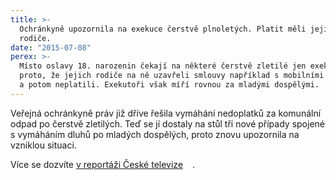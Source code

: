 ```yaml
---
title: >-
  Ochránkyně upozornila na exekuce čerstvě plnoletých. Platit měli jejich
  rodiče.
date: "2015-07-08"
perex: >-
  Místo oslavy 18. narozenin čekají na některé čerstvě zletilé jen exekuce. A to
  proto, že jejich rodiče na ně uzavřeli smlouvy například s mobilními operátory
  a potom neplatili. Exekutoři však míří rovnou za mladými dospělými.
---
```


<p>Veřejná ochránkyně práv již dříve řešila vymáhání nedoplatků za komunální odpad po čerstvě zletilých. Teď se jí dostaly na stůl tři nové případy spojené s vymáháním dluhů po mladých dospělých, proto znovu upozornila na vzniklou situaci. </p><p>Více se dozvíte <a title="Otevření do nového okna" href="http://www.ceskatelevize.cz/ct24/domaci/316738-jsou-cerstve-plnoleti-ale-s-exekuci-na-krku-kvuli-rodicum/" class="-" target="_blank">v reportáži České televize</a>&nbsp;<img alt="" src="typo3/ext/od_linkdesc/icons/external.gif" class="od_linkdesc_icon_external" />&nbsp;<img src="/media/505316edff.gif.gif" class="od_linkdesc_icon_external" width="7" height="12" alt="" />. </p>
